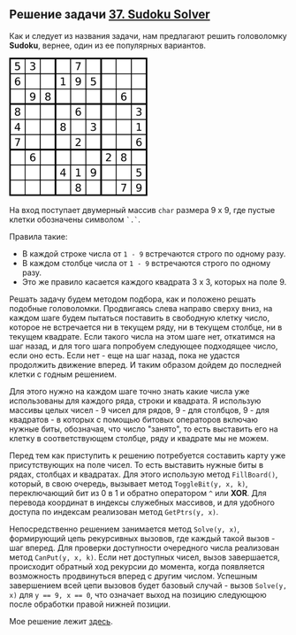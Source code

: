 ## Решение задачи [37. Sudoku Solver](https://leetcode.com/problems/sudoku-solver/)

Как и следует из названия задачи, нам предлагают решить головоломку **Sudoku**, вернее, один из ее популярных вариантов.

![](Img/Sudoku-by-L2G-20050714.svg.png)

На вход поступает двумерный массив `char` размера 9 х 9, где пустые клетки обозначены символом ``` `.` ```.

Правила такие:
- В каждой строке числа от `1 - 9` встречаются строго по одному разу.
- В каждом столбце числа от `1 - 9` встречаются строго по одному разу.
- Это же правило касается каждого квадрата 3 х 3, которых на поле 9.

Решать задачу будем методом подбора, как и положено решать подобные головоломки. Продвигаясь слева направо сверху вниз, на каждом шаге будем пытаться поставить в свободную клетку число, которое не встречается ни в текущем ряду, ни в текущем столбце, ни в текущем квадрате. Если такого числа на этом шаге нет, откатимся на шаг назад, и для того шага попробуем следующее подходящее число, если оно есть. Если нет - еще на шаг назад, пока не удастся продолжить движение вперед. И таким образом дойдем до последней клетки с годным решением. 

Для этого нужно на каждом шаге точно знать какие числа уже использованы для каждого ряда, строки и квадрата. Я использую массивы целых чисел - 9 чисел для рядов, 9 - для столбцов, 9 - для квадратов - в которых с помощью битовых операторов включаю нужные биты, обозначая, что число "занято", то есть выставить его на клетку в соответствующем столбце, ряду и квадрате мы не можем.

Перед тем как приступить к решению потребуется составить карту уже присутствующих на поле чисел. То есть выставить нужные биты в рядах, столбцах и квадратах. Для этого использую метод `FillBoard()`, который, в свою очередь, вызывает метод `ToggleBit(y, x, k)`, переключающий бит из 0 в 1 и обратно оператором `^` или **XOR**. Для перевода координат в индексы служебных массивов, и для удобного доступа по индексам реализован метод `GetPtrs(y, x)`.

Непосредственно решением занимается метод `Solve(y, x)`, формирующий цепь рекурсивных вызовов, где каждый такой вызов - шаг вперед. Для проверки доступности очередного числа реализован метод `CanPut(y, x, k)`. Если нет доступных чисел, вызов завершается, происходит обратный ход рекурсии до момента, когда появляется возможность продвинуться вперед с другим числом. Успешным завершением всей цепи вызовов будет базовый случай - вызов `Solve(y, x)` для `y == 9, x == 0`, что означает выход на позицию следующюю после обработки правой нижней позиции.

Мое решение лежит [здесь](solution.cpp).